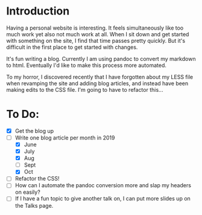 # Introduction

Having a personal website is interesting. It feels simultaneously like too much work yet also not much work at all. When I sit down and get started with something on the site, I find that time passes pretty quickly. But it's difficult in the first place to get started with changes. 

It's fun writing a blog. Currently I am using pandoc to convert my markdown to html. Eventually I'd like to make this process more automated.

To my horror, I discovered recently that I have forgotten about my LESS file when revamping the site and adding blog articles, and instead have been making edits to the CSS file. I'm going to have to refactor this...

# To Do:
* [x] Get the blog up
* [ ] Write one blog article per month in 2019
    * [x] June
    * [x] July
    * [x] Aug
    * [ ] Sept
    * [x] Oct
* [ ] Refactor the CSS!
* [ ] How can I automate the pandoc conversion more and slap my headers on easily?
* [ ] If I have a fun topic to give another talk on, I can put more slides up on the Talks page.

